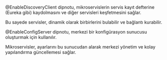 @EnableDiscoveryClient dipnotu, mikroservislerin servis kayıt defterine (Eureka gibi) kaydolmasını ve diğer servisleri keşfetmesini sağlar.

Bu sayede servisler, dinamik olarak birbirlerini bulabilir ve bağlantı kurabilir.

@EnableConfigServer dipnotu, merkezi bir konfigürasyon sunucusu oluşturmak için kullanılır.

Mikroservisler, ayarlarını bu sunucudan alarak merkezi yönetim ve kolay yapılandırma güncellemesi sağlar.